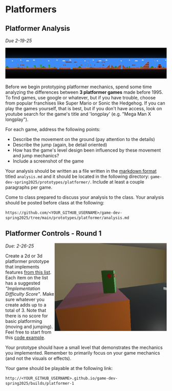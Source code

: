 # Platformers

## Platformer Analysis

*Due 2-19-25*

<p align="center">
    <picture>
        <img src="./images/SMB-1.png" width="800">
    </picture>
</p>

Before we begin prototyping platformer mechanics, spend some time analyzing the differences between **3 platformer games** made before 1995. To find games, use google or whatever, but if you have trouble, choose from popular franchises like Super Mario or Sonic the Hedgehog. If you can play the games yourself, that is best, but if you don't have access, look on youtube search for the game's title and 'longplay' (e.g. "Mega Man X longplay").

For each game, address the following points:

- Describe the movement on the ground (pay attention to the details)
- Describe the jump (again, be detail oriented)
- How has the game's level design been influenced by these movement and jump mechanics?
- Include a screenshot of the game

Your analysis should be written as a file written in the [markdown format](https://github.com/adam-p/markdown-here/wiki/markdown-cheatsheet) titled `analysis.md` and it should be located in the following directory: `game-dev-spring2025/prototypes/platformer/`. Include at least a couple paragraphs per game.

Come to class prepared to discuss your analysis to the class. Your analysis should be posted before class at the following:

```
https://github.com/<YOUR_GITHUB_USERNAME>/game-dev-spring2025/tree/main/prototypes/platformer/analysis.md
```

## Platformer Controls - Round 1

<img src="./images/platformer-prototype-1.png" alt="Platformer prototype in Unity" align="right" width="350">

*Due: 2-26-25*

Create a 2d or 3d platformer prototype that implements features [from this list](https://docs.google.com/spreadsheets/d/1RUum3ofbaDgzheoHGNz9Vk3W7qummd1S33_1BpcjhP4/edit?usp=sharing). Each item on the list has a suggested *"Implementation Difficulty Score"*. Make sure whatever you create adds up to a total of 3. Note that there is no score for basic platforming (moving and jumping). Feel free to start from this [code example](https://github.com/mtreanor/game615-spring2025/tree/main/examples/platformer/Assets/PlatformerPlayerController.cs).

Your prototype should have a small level that demonstrates the mechanics you implemented. Remember to primarily focus on your game mechanics (and not the visuals or effects).

Your game should be playable at the following link:

```
http://<YOUR_GITHUB_USERNAME>.github.io/game-dev-spring2025/builds/platformer-1
```